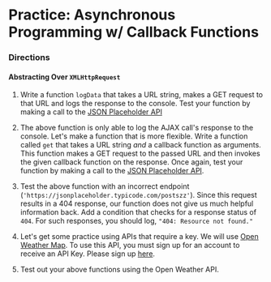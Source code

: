 # Practice: Asynchronous Programming w/ Callback Functions

### Directions
#### Abstracting Over `XMLHttpRequest`
1. Write a function `logData` that takes a URL string, makes a GET request to that URL and logs the response to the console. Test your function by making a call to the [JSON Placeholder API](https://jsonplaceholder.typicode.com/)

2. The above function is only able to log the AJAX call's response to the console. Let's make a function that is more flexible. Write a function called `get` that takes a URL string _and_ a callback function as arguments. This function makes a GET request to the passed URL and then invokes the given callback function on the response. Once again, test your function by making a call to the [JSON Placeholder API](https://jsonplaceholder.typicode.com/).

3. Test the above function with an incorrect endpoint (`'https://jsonplaceholder.typicode.com/postszz'`). Since this request results in a 404 response, our function does not give us much helpful information back. Add a condition that checks for a response status of `404`. For such responses, you should log, `"404: Resource not found."`

4. Let's get some practice using APIs that require a key. We will use [Open Weather Map](https://openweathermap.org/api). To use this API, you must sign up for an account to receive an API Key. Please sign up [here](https://openweathermap.org/home/sign_up).

5. Test out your above functions using the Open Weather API.
